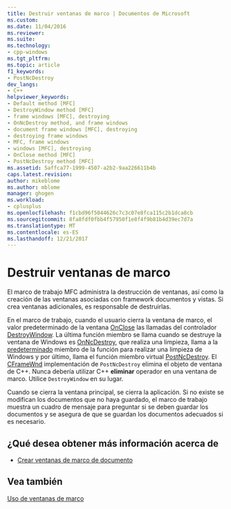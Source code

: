 ```yaml
---
title: Destruir ventanas de marco | Documentos de Microsoft
ms.custom: 
ms.date: 11/04/2016
ms.reviewer: 
ms.suite: 
ms.technology:
- cpp-windows
ms.tgt_pltfrm: 
ms.topic: article
f1_keywords:
- PostNcDestroy
dev_langs:
- C++
helpviewer_keywords:
- Default method [MFC]
- DestroyWindow method [MFC]
- frame windows [MFC], destroying
- OnNcDestroy method, and frame windows
- document frame windows [MFC], destroying
- destroying frame windows
- MFC, frame windows
- windows [MFC], destroying
- OnClose method [MFC]
- PostNcDestroy method [MFC]
ms.assetid: 5affca77-1999-4507-a2b2-9aa226611b4b
caps.latest.revision: 
author: mikeblome
ms.author: mblome
manager: ghogen
ms.workload:
- cplusplus
ms.openlocfilehash: f1cbd96f5044626c7c3c07e8fca115c2b1dca8cb
ms.sourcegitcommit: 8fa8fdf0fbb4f57950f1e8f4f9b81b4d39ec7d7a
ms.translationtype: MT
ms.contentlocale: es-ES
ms.lasthandoff: 12/21/2017
---
```

# <a name="destroying-frame-windows"></a>Destruir ventanas de marco
El marco de trabajo MFC administra la destrucción de ventanas, así como la creación de las ventanas asociadas con framework documentos y vistas. Si crea ventanas adicionales, es responsable de destruirlas.  
  
 En el marco de trabajo, cuando el usuario cierra la ventana de marco, el valor predeterminado de la ventana [OnClose](../mfc/reference/cwnd-class.md#onclose) las llamadas del controlador [DestroyWindow](../mfc/reference/cwnd-class.md#destroywindow). La última función miembro se llama cuando se destruye la ventana de Windows es [OnNcDestroy](../mfc/reference/cwnd-class.md#onncdestroy), que realiza una limpieza, llama a la [predeterminado](../mfc/reference/cwnd-class.md#default) miembro de la función para realizar una limpieza de Windows y por último, llama el función miembro virtual [PostNcDestroy](../mfc/reference/cwnd-class.md#postncdestroy). El [CFrameWnd](../mfc/reference/cframewnd-class.md) implementación de `PostNcDestroy` elimina el objeto de ventana de C++. Nunca debería utilizar C++ **eliminar** operador en una ventana de marco. Utilice `DestroyWindow` en su lugar.  
  
 Cuando se cierra la ventana principal, se cierra la aplicación. Si no existe se modifican los documentos que no haya guardado, el marco de trabajo muestra un cuadro de mensaje para preguntar si se deben guardar los documentos y se asegura de que se guardan los documentos adecuados si es necesario.  
  
## <a name="what-do-you-want-to-know-more-about"></a>¿Qué desea obtener más información acerca de  
  
-   [Crear ventanas de marco de documento](../mfc/creating-document-frame-windows.md)  
  
## <a name="see-also"></a>Vea también  
 [Uso de ventanas de marco](../mfc/using-frame-windows.md)

